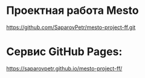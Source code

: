 # Проектная работа Mesto

https://github.com/SaparovPetr/mesto-project-ff.git



# Cервис GitHub Pages:

https://saparovpetr.github.io/mesto-project-ff/
